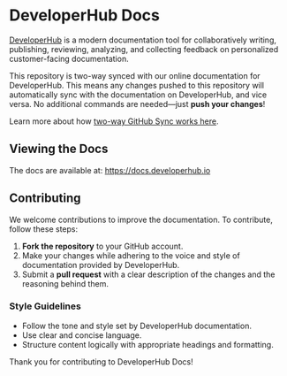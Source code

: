 # DeveloperHub Docs

[DeveloperHub](https://developerhub.io) is a modern documentation tool for collaboratively writing, publishing, reviewing, analyzing, and collecting feedback on personalized customer-facing documentation.

This repository is two-way synced with our online documentation for DeveloperHub. This means any changes pushed to this repository will automatically sync with the documentation on DeveloperHub, and vice versa. No additional commands are needed—just **push your changes**!

Learn more about how [two-way GitHub Sync works here](https://docs.developerhub.io/support-center/github-sync).

## Viewing the Docs

The docs are available at: https://docs.developerhub.io

## Contributing

We welcome contributions to improve the documentation. To contribute, follow these steps:

1. **Fork the repository** to your GitHub account.
2. Make your changes while adhering to the voice and style of documentation provided by DeveloperHub.
3. Submit a **pull request** with a clear description of the changes and the reasoning behind them.

### Style Guidelines

- Follow the tone and style set by DeveloperHub documentation.
- Use clear and concise language.
- Structure content logically with appropriate headings and formatting.

Thank you for contributing to DeveloperHub Docs!
